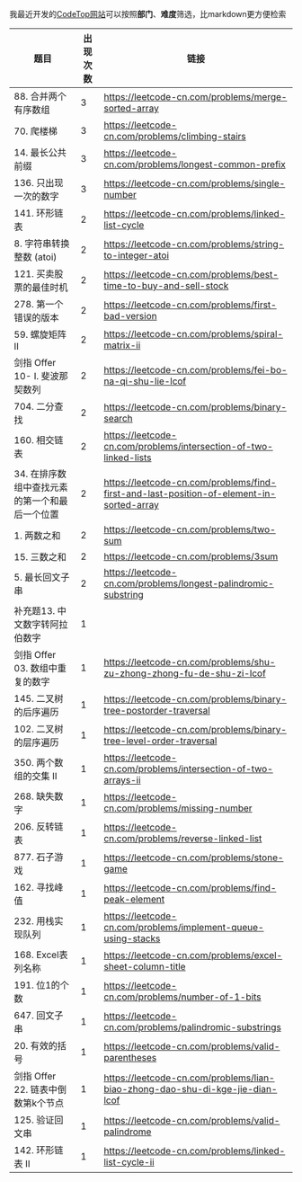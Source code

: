 我最近开发的[CodeTop网站](https://codetop.cc)可以按照**部门**、**难度**筛选，比markdown更方便检索

|题目|出现次数|链接|
|-|-|-|
|88. 合并两个有序数组|3|https://leetcode-cn.com/problems/merge-sorted-array|
|70. 爬楼梯|3|https://leetcode-cn.com/problems/climbing-stairs|
|14. 最长公共前缀|3|https://leetcode-cn.com/problems/longest-common-prefix|
|136. 只出现一次的数字|3|https://leetcode-cn.com/problems/single-number|
|141. 环形链表|2|https://leetcode-cn.com/problems/linked-list-cycle|
|8. 字符串转换整数 (atoi)|2|https://leetcode-cn.com/problems/string-to-integer-atoi|
|121. 买卖股票的最佳时机|2|https://leetcode-cn.com/problems/best-time-to-buy-and-sell-stock|
|278. 第一个错误的版本|2|https://leetcode-cn.com/problems/first-bad-version|
|59. 螺旋矩阵 II|2|https://leetcode-cn.com/problems/spiral-matrix-ii|
|剑指 Offer 10- I. 斐波那契数列|2|https://leetcode-cn.com/problems/fei-bo-na-qi-shu-lie-lcof|
|704. 二分查找|2|https://leetcode-cn.com/problems/binary-search|
|160. 相交链表|2|https://leetcode-cn.com/problems/intersection-of-two-linked-lists|
|34. 在排序数组中查找元素的第一个和最后一个位置|2|https://leetcode-cn.com/problems/find-first-and-last-position-of-element-in-sorted-array|
|1. 两数之和|2|https://leetcode-cn.com/problems/two-sum|
|15. 三数之和|2|https://leetcode-cn.com/problems/3sum|
|5. 最长回文子串|2|https://leetcode-cn.com/problems/longest-palindromic-substring|
|补充题13. 中文数字转阿拉伯数字|1||
|剑指 Offer 03. 数组中重复的数字|1|https://leetcode-cn.com/problems/shu-zu-zhong-zhong-fu-de-shu-zi-lcof|
|145. 二叉树的后序遍历|1|https://leetcode-cn.com/problems/binary-tree-postorder-traversal|
|102. 二叉树的层序遍历|1|https://leetcode-cn.com/problems/binary-tree-level-order-traversal|
|350. 两个数组的交集 II|1|https://leetcode-cn.com/problems/intersection-of-two-arrays-ii|
|268. 缺失数字|1|https://leetcode-cn.com/problems/missing-number|
|206. 反转链表|1|https://leetcode-cn.com/problems/reverse-linked-list|
|877. 石子游戏|1|https://leetcode-cn.com/problems/stone-game|
|162. 寻找峰值|1|https://leetcode-cn.com/problems/find-peak-element|
|232. 用栈实现队列|1|https://leetcode-cn.com/problems/implement-queue-using-stacks|
|168. Excel表列名称|1|https://leetcode-cn.com/problems/excel-sheet-column-title|
|191. 位1的个数|1|https://leetcode-cn.com/problems/number-of-1-bits|
|647. 回文子串|1|https://leetcode-cn.com/problems/palindromic-substrings|
|20. 有效的括号|1|https://leetcode-cn.com/problems/valid-parentheses|
|剑指 Offer 22. 链表中倒数第k个节点|1|https://leetcode-cn.com/problems/lian-biao-zhong-dao-shu-di-kge-jie-dian-lcof|
|125. 验证回文串|1|https://leetcode-cn.com/problems/valid-palindrome|
|142. 环形链表 II|1|https://leetcode-cn.com/problems/linked-list-cycle-ii|